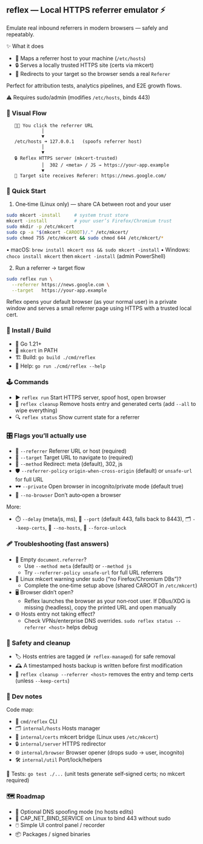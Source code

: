 ## reflex — Local HTTPS referrer emulator ⚡️

Emulate real inbound referrers in modern browsers — safely and repeatably.

✨ What it does
- 🧭 Maps a referrer host to your machine (`/etc/hosts`)
- 🔒 Serves a locally trusted HTTPS site (certs via mkcert)
- 🚀 Redirects to your target so the browser sends a real `Referer`

Perfect for attribution tests, analytics pipelines, and E2E growth flows.

⚠️ Requires sudo/admin (modifies `/etc/hosts`, binds 443)

### 🧩 Visual Flow

```text
   🧑‍💻 You click the referrer URL
             │
             ▼
   /etc/hosts ➜ 127.0.0.1   (spoofs referrer host)
             │
             ▼
   🔒 Reflex HTTPS server (mkcert‑trusted)
             │  302 / <meta> / JS → https://your-app.example
             ▼
   🎯 Target site receives Referer: https://news.google.com/
```

### 🚀 Quick Start

1) One‑time (Linux only) — share CA between root and your user

```bash
sudo mkcert -install     # system trust store
mkcert -install          # your user’s Firefox/Chromium trust
sudo mkdir -p /etc/mkcert
sudo cp -a "$(mkcert -CAROOT)/." /etc/mkcert/
sudo chmod 755 /etc/mkcert && sudo chmod 644 /etc/mkcert/*
```

• macOS: `brew install mkcert nss && sudo mkcert -install`
• Windows: `choco install mkcert` then `mkcert -install` (admin PowerShell)

2) Run a referrer → target flow

```bash
sudo reflex run \
  --referrer https://news.google.com \
  --target   https://your-app.example
```

Reflex opens your default browser (as your normal user) in a private window and serves a small referrer page using HTTPS with a trusted local cert.

### 🔧 Install / Build

- 🦫 Go 1.21+
- 🔑 `mkcert` in PATH
- 🏗️ Build: `go build ./cmd/reflex`
- 📖 Help:  `go run ./cmd/reflex --help`

### 🕹️ Commands

- ▶️ `reflex run`     Start HTTPS server, spoof host, open browser
- 🧹 `reflex cleanup` Remove hosts entry and generated certs (add `--all` to wipe everything)
- 🔍 `reflex status`  Show current state for a referrer

### 🎛️ Flags you’ll actually use

- 🔗 `--referrer`          Referrer URL or host (required)
- 🎯 `--target`            Target URL to navigate to (required)
- 🔁 `--method`            Redirect: meta (default), 302, js
- 🛡️ `--referrer-policy`   `origin-when-cross-origin` (default) or `unsafe-url` for full URL
- 🕶️ `--private`           Open browser in incognito/private mode (default true)
- 🚫 `--no-browser`        Don’t auto‑open a browser

More:
- ⏱️ `--delay` (meta/js, ms), 🔌 `--port` (default 443, falls back to 8443), 🗂️ `--keep-certs`, 🧪 `--no-hosts`, 🧹 `--force-unlock`

### 🩹 Troubleshooting (fast answers)

- 🥚 Empty `document.referrer`?
  - Use `--method meta` (default) or `--method js`
  - Try `--referrer-policy unsafe-url` for full URL referrers
- 🧪 Linux mkcert warning under sudo (“no Firefox/Chromium DBs”)?
  - Complete the one‑time setup above (shared CAROOT in `/etc/mkcert`)
- 🖥️ Browser didn’t open?
  - Reflex launches the browser as your non‑root user. If DBus/XDG is missing (headless), copy the printed URL and open manually
- 🌐 Hosts entry not taking effect?
  - Check VPNs/enterprise DNS overrides. `sudo reflex status --referrer <host>` helps debug

### 🧼 Safety and cleanup

- 🏷️ Hosts entries are tagged (`# reflex-managed`) for safe removal
- 🕰️ A timestamped hosts backup is written before first modification
- 🧽 `reflex cleanup --referrer <host>` removes the entry and temp certs (unless `--keep-certs`)

### 🧰 Dev notes

Code map:
- 🧩 `cmd/reflex`  CLI
- 🗂️ `internal/hosts`  Hosts manager
- 🔑 `internal/certs`  mkcert bridge (Linux uses `/etc/mkcert`)
- 🔒 `internal/server` HTTPS redirector
- 🌐 `internal/browser` Browser opener (drops sudo → user, incognito)
- 🛠️ `internal/util`   Port/lock/helpers

🧪 Tests: `go test ./...` (unit tests generate self‑signed certs; no mkcert required)

### 🗺️ Roadmap

- 🧭 Optional DNS spoofing mode (no hosts edits)
- 🧷 CAP_NET_BIND_SERVICE on Linux to bind 443 without sudo
- 🖱️ Simple UI control panel / recorder
- 📦 Packages / signed binaries
